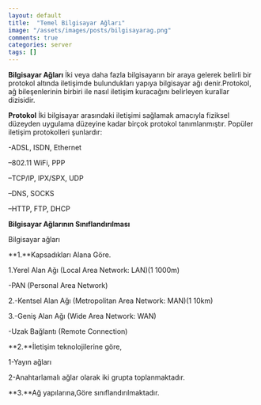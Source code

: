```yaml
---
layout: default
title:  "Temel Bilgisayar Ağları"
image: "/assets/images/posts/bilgisayarag.png"
comments: true
categories: server
tags: []
--- 
```

**Bilgisayar Ağları**
İki veya daha fazla bilgisayarın bir araya gelerek belirli bir protokol altında iletişimde bulundukları yapıya bilgisayar ağı denir.Protokol, ağ bileşenlerinin birbiri ile nasıl iletişim kuracağını belirleyen kurallar dizisidir.

**Protokol**
İki bilgisayar arasındaki iletişimi sağlamak amacıyla fiziksel düzeyden uygulama düzeyine kadar birçok protokol tanımlanmıştır.
Popüler iletişim protokolleri şunlardır:

-ADSL, ISDN, Ethernet

–802.11 WiFi, PPP

–TCP/IP, IPX/SPX, UDP

–DNS, SOCKS

–HTTP, FTP, DHCP

**Bilgisayar Ağlarının Sınıflandırılması**

Bilgisayar ağları

**1.**Kapsadıkları Alana Göre.


1.Yerel Alan Ağı (Local Area Network: LAN)(1 1000m)

  -PAN (Personal Area Network)

2.-Kentsel Alan Ağı (Metropolitan Area Network: MAN)(1 10km)

3.-Geniş Alan Ağı (Wide Area Network: WAN)

   -Uzak Bağlantı (Remote Connection)

**2.**İletişim teknolojilerine göre,

1-Yayın ağları 

2-Anahtarlamalı ağlar olarak iki grupta toplanmaktadır.

**3.**Ağ yapılarına,Göre sınıflandırılmaktadır.
<div class="col-md-12">
		<img src="{{ site.baseurl }}{{ site.img }}ag.jpg" alt="" class="img-fluid">	
	</div>

